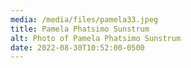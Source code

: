 ```yaml
---
media: /media/files/pamela33.jpeg
title: Pamela Phatsimo Sunstrum
alt: Photo of Pamela Phatsimo Sunstrum
date: 2022-08-30T10:52:00-0500
---
```

